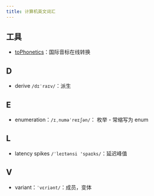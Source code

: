 ```yaml
---
title: 计算机英文词汇
---
```


## 工具

- [toPhonetics](https://tophonetics.com/zh/)：国际音标在线转换

## D

- derive `/dɪˈraɪv/`：派生

## E

- enumeration：`/ɪˌnuməˈreɪʃən/`： 枚举 - 常缩写为 enum

## L

- latency spikes `/ˈleɪtənsi 'spaɪks/`：延迟峰值

## V

- variant：`ˈvɛriənt/`：成员，变体
